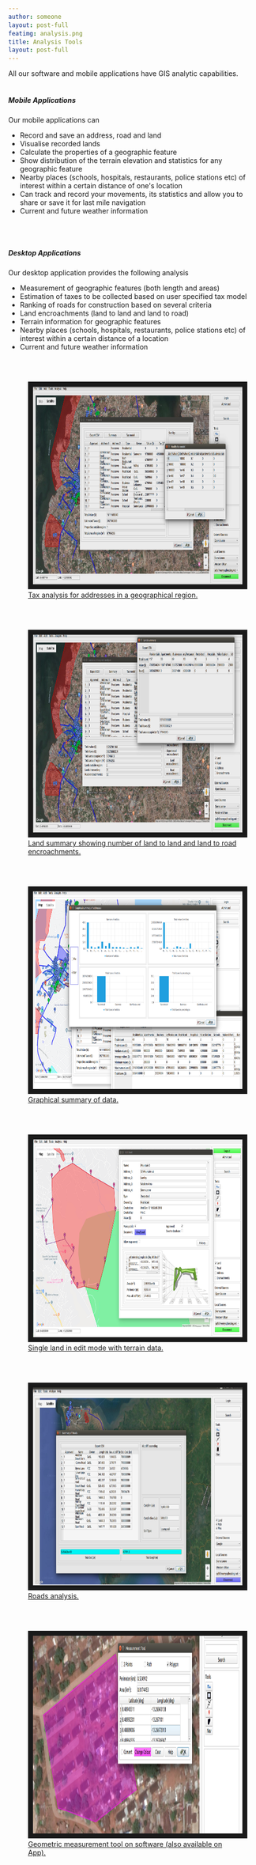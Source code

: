 ```yaml
---
author: someone
layout: post-full
featimg: analysis.png
title: Analysis Tools
layout: post-full
---
```

All our software and mobile applications have GIS analytic capabilities.
<br/>
<br/>
##### Mobile Applications
Our mobile applications can 
* Record and save an address, road and land
* Visualise recorded lands
* Calculate the properties of a geographic feature
* Show distribution of the terrain elevation and statistics for any geographic feature
* Nearby places (schools, hospitals, restaurants, police stations etc) of interest within a certain distance of one's location
* Can track and record your movements, its statistics and allow you to share or save it for last mile navigation
* Current and future weather information
<br/>
<br/>

##### Desktop Applications
Our desktop application provides the following analysis
* Measurement of geographic features (both length and areas)
* Estimation of taxes to be collected based on user specified tax model
* Ranking of roads for construction based on several criteria
* Land encroachments (land to land and land to road)
* Terrain information for geographic features
* Nearby places (schools, hospitals, restaurants, police stations etc) of interest within a certain distance of a location
* Current and future weather information
<br/>
<br/>

<figure>
<a href="/media/compressed/analysis.png
" target="_blank"><img src="/media/compressed/analysis.png" 
alt="IMAGE ALT TEXT HERE" width="600" height="400" border="10" />
 <figcaption>
 Tax analysis for addresses in a geographical region.
 </figcaption></a>
 </figure>
  
 <br/>
<br/>
 <figure>
<a href="/media/compressed/landAnalysis.png
" target="_blank"><img src="/media/compressed/landAnalysis.png" 
alt="IMAGE ALT TEXT HERE" width="600" height="400" border="10" />
 <figcaption>
 Land summary showing number of land to land and land to road encroachments.
 </figcaption></a>
 </figure>
 
<br/>
<br/>
 <figure>
<a href="/media/compressed/singleLandAnalysis.png
" target="_blank"><img src="/media/compressed/charts.png" 
alt="IMAGE ALT TEXT HERE" width="600" height="400" border="10" />
 <figcaption>
 Graphical summary of data.
 </figcaption></a>
 </figure>
 
<br/>
<br/>
 <figure>
<a href="/media/compressed/singleLandAnalysis.png
" target="_blank"><img src="/media/compressed/singleLandAnalysis.png" 
alt="IMAGE ALT TEXT HERE" width="600" height="400" border="10" />
 <figcaption>
 Single land in edit mode with terrain data.
 </figcaption></a>
 </figure>
 
  <br/>
<br/>
 <figure>
<a href="/media/compressed/roadsSummary.png
" target="_blank"><img src="/media/compressed/roadsSummary.png" 
alt="IMAGE ALT TEXT HERE" width="600" height="400" border="10" />
 <figcaption>
 Roads analysis.
 </figcaption></a>
 </figure>
 
   <br/>
<br/>
 <figure>
<a href="/media/compressed/measn.png
" target="_blank"><img src="/media/compressed/measn.png" 
alt="IMAGE ALT TEXT HERE" width="600" height="400" border="10" />
 <figcaption>
 Geometric measurement tool on software (also available on App).
 </figcaption></a>
 </figure>
